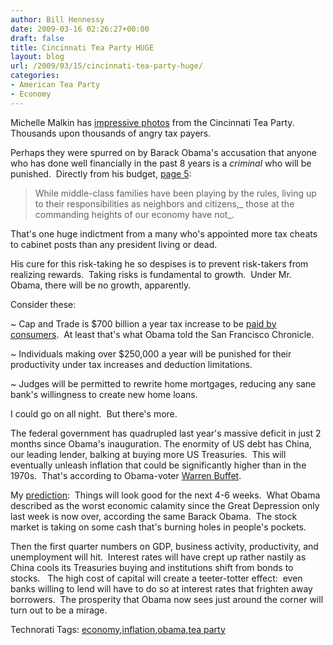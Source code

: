 ```yaml
---
author: Bill Hennessy
date: 2009-03-16 02:26:27+00:00
draft: false
title: Cincinnati Tea Party HUGE
layout: blog
url: /2009/03/15/cincinnati-tea-party-huge/
categories:
- American Tea Party
- Economy
---
```


Michelle Malkin has [impressive photos](https://michellemalkin.com/2009/03/15/huge-thousands-converge-for-cincinnati-tea-party/) from the Cincinnati Tea Party.  Thousands upon thousands of angry tax payers.

Perhaps they were spurred on by Barack Obama's accusation that anyone who has done well financially in the past 8 years is a _criminal_ who will be punished.  Directly from his budget, [page 5](https://templatelab.com/fy10-newera/):



> While middle-class families have been playing by the rules, living up to their responsibilities as neighbors and citizens,_ those at the commanding heights of our economy have not_.



That's one huge indictment from a many who's appointed more tax cheats to cabinet posts than any president living or dead.

His cure for this risk-taking he so despises is to prevent risk-takers from realizing rewards.  Taking risks is fundamental to growth.  Under Mr. Obama, there will be no growth, apparently.

Consider these:

~ Cap and Trade is $700 billion a year tax increase to be [paid by consumers](https://gatewaypundit.blogspot.com/2009/03/obama-admits-cap-trade-will-cause.html).  At least that's what Obama told the San Francisco Chronicle.

~ Individuals making over $250,000 a year will be punished for their productivity under tax increases and deduction limitations.

~ Judges will be permitted to rewrite home mortgages, reducing any sane bank's willingness to create new home loans.

I could go on all night.  But there's more.

The federal government has quadrupled last year's massive deficit in just 2 months since Obama's inauguration. The enormity of US debt has China, our leading lender, balking at buying more US Treasuries.  This will eventually unleash inflation that could be significantly higher than in the 1970s.  That's according to Obama-voter [Warren Buffet](https://tcotprojects.ning.com/profile/wthennessy).

My [prediction](https://hennessysview.com/2009/03/14/2009-economic-prediction/):  Things will look good for the next 4-6 weeks.  What Obama described as the worst economic calamity since the Great Depression only last week is now over, according the same Barack Obama.  The stock market is taking on some cash that's burning holes in people's pockets.

Then the first quarter numbers on GDP, business activity, productivity, and unemployment will hit.  Interest rates will have crept up rather nastily as China cools its Treasuries buying and institutions shift from bonds to stocks.   The high cost of capital will create a teeter-totter effect:  even banks willing to lend will have to do so at interest rates that frighten away borrowers.  The prosperity that Obama now sees just around the corner will turn out to be a mirage.



Technorati Tags: [economy](https://technorati.com/tags/economy),[inflation](https://technorati.com/tags/inflation),[obama](https://technorati.com/tags/obama),[tea party](https://technorati.com/tags/tea%20party)

